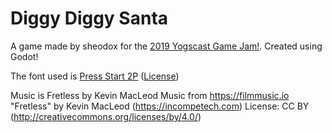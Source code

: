 # Diggy Diggy Santa

A game made by sheodox for the [2019 Yogscast Game Jam!](https://itch.io/jam/yogscast-game-jam). Created using Godot!

The font used is [Press Start 2P](https://fonts.google.com/specimen/Press+Start+2P) ([License](https://github.com/sheodox/diggy-diggy-santa/blob/master/art/OFL.txt))

Music is Fretless by Kevin MacLeod
Music from https://filmmusic.io
"Fretless" by Kevin MacLeod (https://incompetech.com)
License: CC BY (http://creativecommons.org/licenses/by/4.0/)
